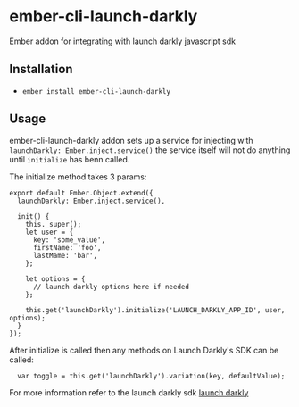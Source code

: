 # ember-cli-launch-darkly

Ember addon for integrating with launch darkly javascript sdk

## Installation

* `ember install ember-cli-launch-darkly`

## Usage

ember-cli-launch-darkly addon sets up a service for injecting with `launchDarkly: Ember.inject.service()` the service itself will not do anything until
`initialize` has benn called.

The initialize method takes 3 params:
```
export default Ember.Object.extend({
  launchDarkly: Ember.inject.service(),

  init() {
    this._super();
    let user = {
      key: 'some_value',
      firstName: 'foo',
      lastMame: 'bar',
    };

    let options = {
      // launch darkly options here if needed
    };

    this.get('launchDarkly').initialize('LAUNCH_DARKLY_APP_ID', user, options);
  }
});
```

After initialize is called then any methods on Launch Darkly's SDK can be called:
```
  var toggle = this.get('launchDarkly').variation(key, defaultValue);
```

For more information refer to the launch darkly sdk
[launch darkly](http://docs.launchdarkly.com/docs/js-sdk-reference#section-changing-the-user-context)

